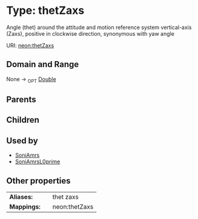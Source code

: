 
# Type: thetZaxs


Angle (thet) around the attitude and motion reference system vertical-axis (Zaxs), positive in clockwise direction, synonymous with yaw angle

URI: [neon:thetZaxs](https://data.neonscience.org/thetZaxs)


## Domain and Range

None ->  <sub>OPT</sub> [Double](types/Double.md)

## Parents


## Children


## Used by

 * [SoniAmrs](SoniAmrs.md)
 * [SoniAmrsL0prime](SoniAmrsL0prime.md)

## Other properties

|  |  |  |
| --- | --- | --- |
| **Aliases:** | | thet zaxs |
| **Mappings:** | | neon:thetZaxs |


